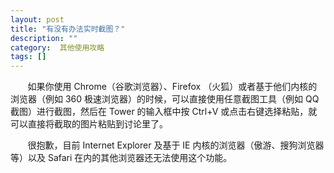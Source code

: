 ```yaml
---
layout: post
title: "有没有办法实时截图？"
description: ""
category:  其他使用攻略
tags: []
---
```

&#160; &#160; &#160; &#160;如果你使用 Chrome（谷歌浏览器）、Firefox （火狐）或者基于他们内核的浏览器（例如 360 极速浏览器）的时候，可以直接使用任意截图工具（例如 QQ 截图）进行截图，然后在 Tower 的输入框中按 Ctrl+V 或点击右键选择粘贴，就可以直接将截取的图片粘贴到讨论里了。

&#160; &#160; &#160; &#160;很抱歉，目前 Internet Explorer 及基于 IE 内核的浏览器（傲游、搜狗浏览器等）以及 Safari 在内的其他浏览器还无法使用这个功能。
